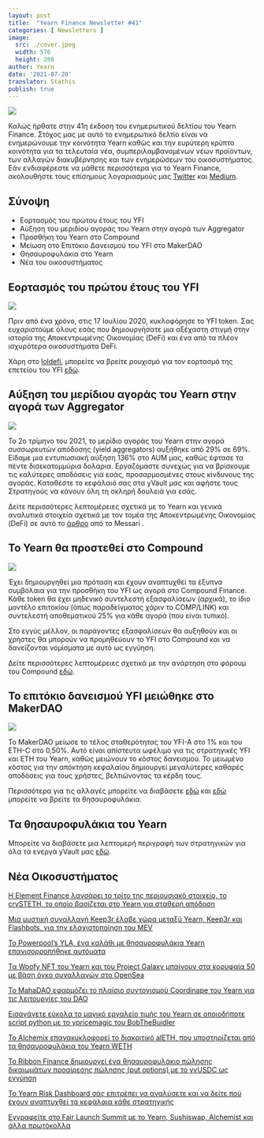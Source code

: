 ```yaml
---
layout: post
title:  "Yearn Finance Newsletter #41"
categories: [ Newsletters ]
image:
  src: ./cover.jpeg
  width: 576
  height: 288
author: Yearn
date: '2021-07-20'
translator: Stathis
publish: true
---
```


![](/_posts/_newsletters/Yearn-Finance-Newsletter-41/cover.jpeg?w=880&h=440)


Καλώς ήρθατε στην 41η έκδοση του ενημερωτικού δελτίου του Yearn Finance. Στόχος μας με αυτό το ενημερωτικό δελτίο είναι να ενημερώνουμε την κοινότητα Yearn καθώς και την ευρύτερη κρύπτο κοινότητα για τα τελευταία νέα, συμπεριλαμβανομένων νέων προϊόντων, των αλλαγών διακυβέρνησης και των ενημερώσεων του οικοσυστήματος. Εάν ενδιαφέρεστε να μάθετε περισσότερα για το Yearn Finance, ακολουθήστε τους επίσημους λογαριασμούς μας [Twitter](https://twitter.com/iearnfinance) και [Medium](https://medium.com/iearn).
## Σύνοψη

- Εορτασμός του πρώτου έτους του YFI
- Αύξηση του μεριδίου αγοράς του Yearn στην αγορά των Aggregator
- Προσθήκη του Yearn στο Compound
- Μείωση στο Επιτόκιο Δανεισμού του YFI στο MakerDAO
- Θησαυροφυλάκια στο Yearn
- Νέα του οικοσυστήματος

## Εορτασμός του πρώτου έτους του YFI

![](/_posts/_newsletters/Yearn-Finance-Newsletter-41/image5.jpg)

Πριν από ένα χρόνο, στις 17 Ιουλίου 2020, κυκλοφόρησε το YFI token. Σας ευχαριστούμε όλους εσάς που δημιουργήσατε μια αξέχαστη στιγμή στην ιστορία της Αποκεντρωμένης Οικονομίας (DeFi) και ένα από τα πλέον ισχυρότερα οικοσυστήματα DeFi.

Χάρη στο [loldefi](https://twitter.com/loldefi), μπορείτε να βρείτε ρουχισμό για τον εορτασμό της επετείου του YFI [εδώ](https://ymerch.finance/).

## Αύξηση του μερίδιου αγοράς του Yearn στην αγορά των Aggregator

![](/_posts/_newsletters/Yearn-Finance-Newsletter-41/image4.jpg)

Το 2ο τρίμηνο του 2021, το μερίδιο αγοράς του Yearn στην αγορά συσσωρευτών απόδοσης (yield aggregators) αυξήθηκε από 29% σε 69%. Είδαμε μια εντυπωσιακή αύξηση 136% στο AUM μας, καθώς έφτασε τα πέντε δισεκατομμύρια δολάρια. Εργαζόμαστε συνεχώς για να βρίσκουμε τις καλύτερες αποδόσεις για εσάς, προσαρμοσμένες στους κίνδυνους της αγοράς. Καταθέστε το κεφάλαιό σας στα yVault μας και αφήστε τους Στρατηγούς να κάνουν όλη τη σκληρή δουλειά για εσάς.

Δείτε περισσότερες λεπτομέρειες σχετικά με το Yearn και γενικά αναλυτικά στοιχεία σχετικά με τον τομέα της Αποκεντρωμένης Οικονομίας (DeFi) σε αυτό το [άρθρο](https://messari.io/article/q2-21-defi-review?utm_source=ryanwatkins_&utm_medium=tweet&utm_campaign=q2-21-defi-review) από το Messari .


## Το Yearn θα προστεθεί στο Compound

![](/_posts/_newsletters/Yearn-Finance-Newsletter-41/image3.jpg)

Έχει δημιουργηθεί μια πρόταση και έχουν αναπτυχθεί τα έξυπνα συμβόλαια για την προσθήκη του YFI ως αγορά στο Compound Finance. Κάθε token θα έχει μηδενικό συντελεστή εξασφαλίσεων (αρχικά), το ίδιο μοντέλο επιτοκίου (όπως παραδείγματος χάριν το COMP/LINK) και συντελεστή αποθεματικού 25% για κάθε αγορά (που είναι τυπικό).

Στο εγγύς μέλλον, οι παράγοντες εξασφαλίσεων θα αυξηθούν και οι χρήστες θα μπορούν να προμηθεύουν το YFI στο Compound και να δανείζονται νομίσματα με αυτό ως εγγύηση.

Δείτε περισσότερες λεπτομέρειες σχετικά με την ανάρτηση στο φόρουμ του Compound [εδώ](https://www.comp.xyz/t/add-markets-mkr-aave-sushi-yfi/1977).

## Το επιτόκιο δανεισμού YFI μειώθηκε στο MakerDAO

![](/_posts/_newsletters/Yearn-Finance-Newsletter-41/image2.jpg)

Το MakerDAO μείωσε το τέλος σταθερότητας του YFI-A στο 1% και του ETH-C στο 0,50%. Αυτό είναι απίστευτα ωφέλιμο για τις στρατηγικές YFI και ETH του Yearn, καθώς μειώνουν το κόστος δανεισμού. Το μειωμένο κόστος για την απόκτηση κεφαλαίου δημιουργεί μεγαλύτερες καθαρές αποδόσεις για τους χρήστες, βελτιώνοντας τα κέρδη τους.

Περισσότερα για τις αλλαγές μπορείτε να διαβάσετε [εδώ](https://forum.makerdao.com/t/maker-relay-ep-53/9305) και [εδώ](https://yearn.finance/vaults) μπορείτε να βρείτε τα θησαυροφυλάκια.

## Τα θησαυροφυλάκια του Yearn

Μπορείτε να διαβάσετε μια λεπτομερή περιγραφή των στρατηγικών για όλα τα ενεργά yVault μας [εδώ](https://medium.com/yearn-state-of-the-vaults/the-vaults-at-yearn-9237905ffed3).

## Νέα Οικοσυστήματος

[Η Element Finance λανσάρει το τρίτο της περιουσιακό στοιχείο, το crvSTETH, το οποίο βασίζεται στο Yearn για σταθερή απόδοση](https://twitter.com/element_fi/status/1414990472569831427)

[Μια μυστική συναλλαγή Keep3r έλαβε χώρα μεταξύ Yearn, Keep3r και Flashbots, για την ελαχιστοποίηση του MEV](https://twitter.com/lbertenasco/status/1415016369771491330)

[Το Powerpool’s YLA, ένα καλάθι με θησαυροφυλάκια Yearn επανισορροπήθηκε αυτόματα](https://twitter.com/powerpoolcvp/status/1414682829359812615)

[Τα Woofy NFT του Yearn και του Project Galaxy μπαίνουν στα κορυφαία 50 με βάση όγκο συναλλαγών στο OpenSea](https://twitter.com/ProjectGalaxyHQ/status/1414868634862710789)

[Το MahaDAO εφαρμόζει το πλαίσιο συντονισμού Coordinape του Yearn για τις λειτουργίες του DAO](https://twitter.com/TheMahaDAO/status/1414620121528680451)

[Εισαγάγετε εύκολα  το μαγικό εργαλείο τιμής του Yearn σε οποιοδήποτε script python με το ypricemagic του BobTheBuidler](https://github.com/BobTheBuidler/ypricemagic)

[Το Alchemix επανακυκλοφορεί το διακριτικό alETH, που υποστηρίζεται από τα θησαυροφυλάκια του Yearn WETH](https://twitter.com/AlchemixFi/status/1414647769470443521)

[Το Ribbon Finance δημιουργεί ένα θησαυροφυλάκιο πώλησης δικαιωμάτων προαίρεσης πώλησης (put options) με το yvUSDC ως εγγύηση](https://twitter.com/ribbonfinance/status/1415298793419968513)

[Το Yearn Risk Dashboard σάς επιτρέπει να αναλύσετε και να δείτε πού έχουν αναπτυχθεί τα κεφάλαια κάθε στρατηγικής](https://yearn-finance.vercel.app/system/vault/0x19D3364A399d251E894aC732651be8B0E4e85001)

[Εγγραφείτε στο Fair Launch Summit με το Yearn, Sushiswap, Alchemist και άλλα πρωτόκολλα](https://twitter.com/_alchemistcoin/status/1415646390978453508)
